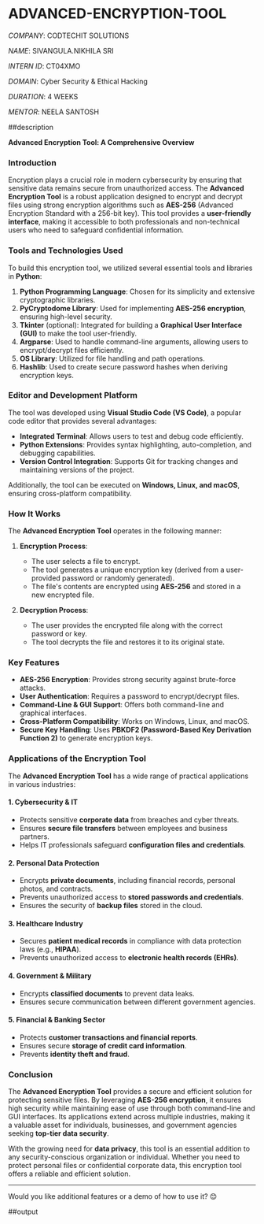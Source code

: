 # ADVANCED-ENCRYPTION-TOOL

*COMPANY*: CODTECHIT SOLUTIONS

*NAME*: SIVANGULA.NIKHILA SRI

*INTERN ID*: CT04XMO

*DOMAIN*: Cyber Security & Ethical Hacking

*DURATION*: 4 WEEKS

*MENTOR*: NEELA SANTOSH

##description

**Advanced Encryption Tool: A Comprehensive Overview**

### **Introduction**
Encryption plays a crucial role in modern cybersecurity by ensuring that sensitive data remains secure from unauthorized access. The **Advanced Encryption Tool** is a robust application designed to encrypt and decrypt files using strong encryption algorithms such as **AES-256** (Advanced Encryption Standard with a 256-bit key). This tool provides a **user-friendly interface**, making it accessible to both professionals and non-technical users who need to safeguard confidential information.

### **Tools and Technologies Used**
To build this encryption tool, we utilized several essential tools and libraries in **Python**:

1. **Python Programming Language**: Chosen for its simplicity and extensive cryptographic libraries.
2. **PyCryptodome Library**: Used for implementing **AES-256 encryption**, ensuring high-level security.
3. **Tkinter** (optional): Integrated for building a **Graphical User Interface (GUI)** to make the tool user-friendly.
4. **Argparse**: Used to handle command-line arguments, allowing users to encrypt/decrypt files efficiently.
5. **OS Library**: Utilized for file handling and path operations.
6. **Hashlib**: Used to create secure password hashes when deriving encryption keys.

### **Editor and Development Platform**
The tool was developed using **Visual Studio Code (VS Code)**, a popular code editor that provides several advantages:

- **Integrated Terminal**: Allows users to test and debug code efficiently.
- **Python Extensions**: Provides syntax highlighting, auto-completion, and debugging capabilities.
- **Version Control Integration**: Supports Git for tracking changes and maintaining versions of the project.

Additionally, the tool can be executed on **Windows, Linux, and macOS**, ensuring cross-platform compatibility.

### **How It Works**
The **Advanced Encryption Tool** operates in the following manner:

1. **Encryption Process**:
   - The user selects a file to encrypt.
   - The tool generates a unique encryption key (derived from a user-provided password or randomly generated).
   - The file's contents are encrypted using **AES-256** and stored in a new encrypted file.

2. **Decryption Process**:
   - The user provides the encrypted file along with the correct password or key.
   - The tool decrypts the file and restores it to its original state.

### **Key Features**
- **AES-256 Encryption**: Provides strong security against brute-force attacks.
- **User Authentication**: Requires a password to encrypt/decrypt files.
- **Command-Line & GUI Support**: Offers both command-line and graphical interfaces.
- **Cross-Platform Compatibility**: Works on Windows, Linux, and macOS.
- **Secure Key Handling**: Uses **PBKDF2 (Password-Based Key Derivation Function 2)** to generate encryption keys.

### **Applications of the Encryption Tool**
The **Advanced Encryption Tool** has a wide range of practical applications in various industries:

#### **1. Cybersecurity & IT**
- Protects sensitive **corporate data** from breaches and cyber threats.
- Ensures **secure file transfers** between employees and business partners.
- Helps IT professionals safeguard **configuration files and credentials**.

#### **2. Personal Data Protection**
- Encrypts **private documents**, including financial records, personal photos, and contracts.
- Prevents unauthorized access to **stored passwords and credentials**.
- Ensures the security of **backup files** stored in the cloud.

#### **3. Healthcare Industry**
- Secures **patient medical records** in compliance with data protection laws (e.g., **HIPAA**).
- Prevents unauthorized access to **electronic health records (EHRs)**.

#### **4. Government & Military**
- Encrypts **classified documents** to prevent data leaks.
- Ensures secure communication between different government agencies.

#### **5. Financial & Banking Sector**
- Protects **customer transactions and financial reports**.
- Ensures secure **storage of credit card information**.
- Prevents **identity theft and fraud**.

### **Conclusion**
The **Advanced Encryption Tool** provides a secure and efficient solution for protecting sensitive files. By leveraging **AES-256 encryption**, it ensures high security while maintaining ease of use through both command-line and GUI interfaces. Its applications extend across multiple industries, making it a valuable asset for individuals, businesses, and government agencies seeking **top-tier data security**.

With the growing need for **data privacy**, this tool is an essential addition to any security-conscious organization or individual. Whether you need to protect personal files or confidential corporate data, this encryption tool offers a reliable and efficient solution.

---

Would you like additional features or a demo of how to use it? 😊

##output

